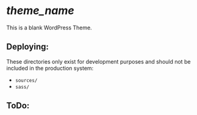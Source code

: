 ___theme_name___
==============

This is a blank WordPress Theme.

Deploying:
----------

These directories only exist for development purposes and should not be included in the 
production system:

 - `sources/`
 - `sass/` 

ToDo:
-----
